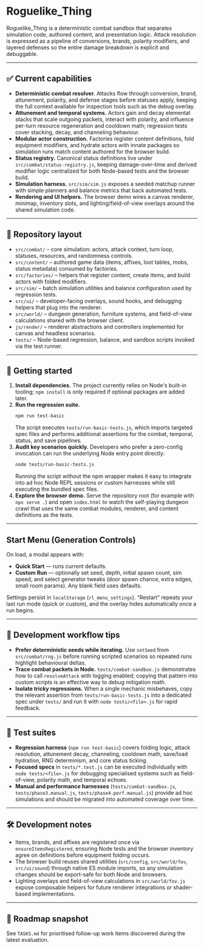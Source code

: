# Roguelike_Thing

Roguelike_Thing is a deterministic combat sandbox that separates simulation code, authored content, and presentation logic. Attack resolution is expressed as a pipeline of conversions, brands, polarity modifiers, and layered defenses so the entire damage breakdown is explicit and debuggable.

---

## ✅ Current capabilities

- **Deterministic combat resolver.** Attacks flow through conversion, brand, attunement, polarity, and defense stages before statuses apply, keeping the full context available for inspection tools such as the debug overlay.
- **Attunement and temporal systems.** Actors gain and decay elemental stacks that scale outgoing packets, interact with polarity, and influence per-turn resource regeneration and cooldown math; regression tests cover stacking, decay, and channeling behaviour.
- **Modular actor construction.** Factories register content definitions, fold equipment modifiers, and hydrate actors with innate packages so simulation runs match content authored for the browser build.
- **Status registry.** Canonical status definitions live under `src/combat/status-registry.js`, keeping damage-over-time and derived modifier logic centralized for both Node-based tests and the browser build.
- **Simulation harness.** `src/sim/sim.js` exposes a seeded matchup runner with simple planners and balance metrics that back automated tests.
- **Rendering and UI helpers.** The browser demo wires a canvas renderer, minimap, inventory slots, and lighting/field-of-view overlays around the shared simulation code.

---

## 📂 Repository layout

- `src/combat/` – core simulation: actors, attack context, turn loop, statuses, resources, and randomness controls.
- `src/content/` – authored game data (items, affixes, loot tables, mobs, status metadata) consumed by factories.
- `src/factories/` – helpers that register content, create items, and build actors with folded modifiers.
- `src/sim/` – batch simulation utilities and balance configuration used by regression tests.
- `src/ui/` – developer-facing overlays, sound hooks, and debugging helpers that plug into the renderer.
- `src/world/` – dungeon generation, furniture systems, and field-of-view calculations shared with the browser client.
- `js/render/` – renderer abstractions and controllers implemented for canvas and headless scenarios.
- `tests/` – Node-based regression, balance, and sandbox scripts invoked via the test runner.

---

## 🚀 Getting started

1. **Install dependencies.** The project currently relies on Node's built-in tooling; `npm install` is only required if optional packages are added later.
2. **Run the regression suite.**
   ```bash
   npm run test-basic
   ```
   The script executes `tests/run-basic-tests.js`, which imports targeted spec files and performs additional assertions for the combat, temporal, status, and save pipelines.
3. **Audit key scenarios quickly.** Developers who prefer a zero-config invocation can run the underlying Node entry point directly:
   ```bash
   node tests/run-basic-tests.js
   ```
   Running the script without the npm wrapper makes it easy to integrate into ad hoc Node REPL sessions or custom harnesses while still executing the bundled spec files.
4. **Explore the browser demo.** Serve the repository root (for example with `npx serve .`) and open `index.html` to watch the self-playing dungeon crawl that uses the same combat modules, renderer, and content definitions as the tests.

---

## Start Menu (Generation Controls)

On load, a modal appears with:
* **Quick Start** — runs current defaults.
* **Custom Run** — optionally set seed, depth, initial spawn count, sim speed, and select generator tweaks (door spawn chance, extra edges, small room params). Any blank field uses defaults.

Settings persist in `localStorage` (`rl_menu_settings`). “Restart” repeats your last run mode (quick or custom), and the overlay hides automatically once a run begins.

---

## 🔧 Development workflow tips

- **Prefer deterministic seeds while iterating.** Use `setSeed` from `src/combat/rng.js` before running scripted scenarios so repeated runs highlight behavioural deltas.
- **Trace combat packets in Node.** `tests/combat-sandbox.js` demonstrates how to call `resolveAttack` with logging enabled; copying that pattern into custom scripts is an effective way to debug mitigation math.
- **Isolate tricky regressions.** When a single mechanic misbehaves, copy the relevant assertion from `tests/run-basic-tests.js` into a dedicated spec under `tests/` and run it with `node tests/<file>.js` for rapid feedback.

---

## 🧪 Test suites

- **Regression harness** (`npm run test-basic`) covers folding logic, attack resolution, attunement decay, channeling, cooldown math, save/load hydration, RNG determinism, and core status ticking.
- **Focused specs** in `tests/*.test.js` can be executed individually with `node tests/<file>.js` for debugging specialised systems such as field-of-view, polarity math, and temporal echoes.
- **Manual and performance harnesses** (`tests/combat-sandbox.js`, `tests/phase3.manual.js`, `tests/phase4.perf.manual.js`) provide ad hoc simulations and should be migrated into automated coverage over time.

---

## 🛠 Development notes

- Items, brands, and affixes are registered once via `ensureItemsRegistered`, ensuring Node tests and the browser inventory agree on definitions before equipment folding occurs.
- The browser build reuses shared utilities (`src/config`, `src/world/fov`, `src/ui/sound`) through native ES module imports, so any simulation changes should be export-safe for both Node and browsers.
- Lighting overlays and field-of-view calculations in `src/world/fov.js` expose composable helpers for future renderer integrations or shader-based implementations.

---

## 📌 Roadmap snapshot

See `TASKS.md` for prioritised follow-up work items discovered during the latest evaluation.

